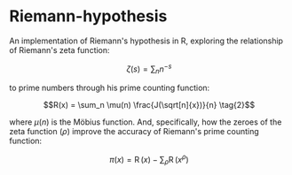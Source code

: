 # Riemann-hypothesis
An implementation of Riemann's hypothesis in R, exploring the relationship of Riemann's zeta function: 

$$\zeta(s) = \sum_n n^{-s} \tag{1}$$

to prime numbers through his prime counting function:

$$R(x) = \sum_n \mu(n) \frac{J(\sqrt[n]{x})}{n} \tag{2}$$

where $\mu(n)$ is the Möbius function. And, specifically, how the zeroes of the zeta function ($\rho$) improve the accuracy of Riemann's prime counting function: 

$$\pi(x) = \operatorname{R}(x) - \sum_{\rho}\operatorname{R}(x^{\rho}) \tag{3}$$